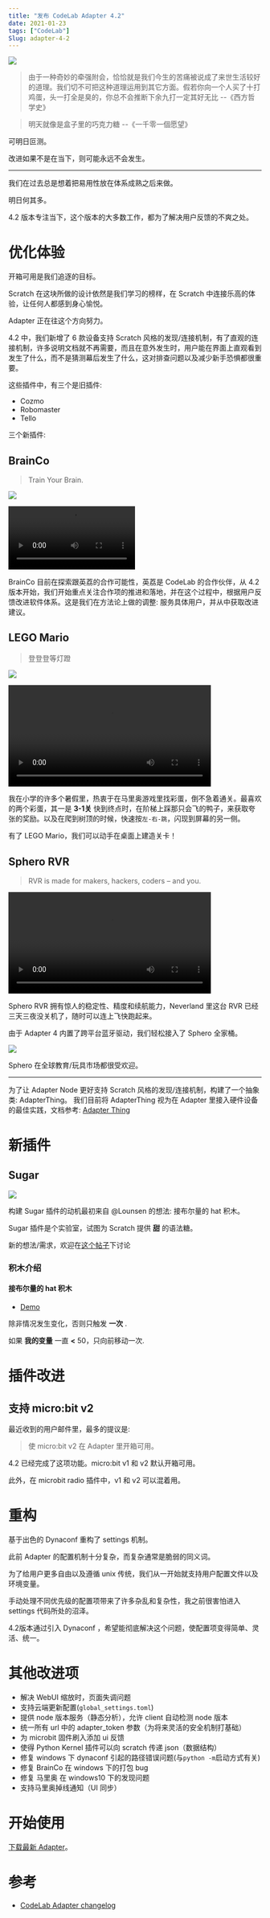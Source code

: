 ```yaml
---
title: "发布 CodeLab Adapter 4.2"
date: 2021-01-23
tags: ["CodeLab"]
Slug: adapter-4-2
---
```


![](https://adapter.codelab.club/img/candy_4_2_bar.jpeg)

> 由于一种奇妙的牵强附会，恰恰就是我们今生的苦痛被说成了来世生活较好的道理。我们切不可把这种道理运用到其它方面。假若你向一个人买了十打鸡蛋，头一打全是臭的，你总不会推断下余九打一定其好无比 --《西方哲学史》

> 明天就像是盒子里的巧克力糖 --《一千零一個愿望》

可明日叵测。

改进如果不是在当下，则可能永远不会发生。

---

我们在过去总是想着把易用性放在体系成熟之后来做。

明日何其多。

4.2 版本专注当下，这个版本的大多数工作，都为了解决用户反馈的不爽之处。

<!--truncate-->

# 优化体验

开箱可用是我们追逐的目标。

Scratch 在这块所做的设计依然是我们学习的榜样，在 Scratch 中连接乐高的体验，让任何人都感到身心愉悦。

Adapter 正在往这个方向努力。

4.2 中，我们新增了 6 款设备支持 Scratch 风格的发现/连接机制，有了直观的连接机制，许多说明文档就不再需要，而且在意外发生时，用户能在界面上直观看到发生了什么，而不是猜测幕后发生了什么，这对排查问题以及减少新手恐惧都很重要。

这些插件中，有三个是旧插件:

-   Cozmo
-   Robomaster
-   Tello

三个新插件:

## BrainCo

> Train Your Brain.

![](https://adapter.codelab.club/img/brainCo.jpeg)

<video width='50%' src="https://adapter.codelab.club/video/brainco_tello.mp4" controls="controls"></video>

BrainCo 目前在探索跟英荔的合作可能性，英荔是 CodeLab 的合作伙伴，从 4.2 版本开始，我们开始重点关注合作项的推进和落地，并在这个过程中，根据用户反馈改进软件体系。这是我们在方法论上做的调整: 服务具体用户，并从中获取改进建议。

## LEGO Mario

> 登登登等灯蹬

![](https://adapter.codelab.club/img/lego_mario_bar.png)

<video width='80%' src="https://adapter.codelab.club/video/legomario.MP4" controls="controls"></video>

我在小学的许多个暑假里，热衷于在马里奥游戏里找彩蛋，倒不急着通关。最喜欢的两个彩蛋，其一是 **3-1关** 快到终点时，在阶梯上踩那只会飞的鸭子，来获取夸张的奖励。以及在爬到树顶的时候，快速按`左-右-跳`，闪现到屏幕的另一侧。

有了 LEGO Mario，我们可以动手在桌面上建造关卡！

## Sphero RVR

> RVR is made for makers, hackers, coders – and you.

<video width='80%' src="https://adapter.codelab.club/video/rvr345345.mp4" controls="controls"></video>

Sphero RVR 拥有惊人的稳定性、精度和续航能力，Neverland 里这台 RVR 已经三天三夜没关机了，随时可以连上飞快跑起来。

由于 Adapter 4 内置了跨平台蓝牙驱动，我们轻松接入了 Sphero 全家桶。

![](https://adapter.codelab.club/img/sphero_all.png)

Sphero 在全球教育/玩具市场都很受欢迎。

---

为了让 Adapter Node 更好支持 Scratch 风格的发现/连接机制，构建了一个抽象类: AdapterThing。 我们目前将 AdapterThing 视为在 Adapter 里接入硬件设备的最佳实践，文档参考: [Adapter Thing](https://adapter.codelab.club/extension_guide/AdapterThing/)

# 新插件
## Sugar

![](https://adapter.codelab.club/img/sugar_bar.jpeg)

构建 Sugar 插件的动机最初来自 @Lounsen 的想法: 接布尔量的 hat 积木。

Sugar 插件是个实验室，试图为 Scratch 提供 **甜** 的语法糖。

新的想法/需求，欢迎在[这个帖子](https://discuss.codelab.club/t/topic/169)下讨论

### 积木介绍

#### 接布尔量的 hat 积木

-   [Demo](https://scratch-beta.codelab.club/?sb3url=https://adapter.codelab.club/sb3/Scratch-when-true.sb3)

除非情况发生变化，否则只触发 **一次** .

如果 **我的变量** 一直 **<** 50，只向前移动一次.

# 插件改进

## 支持 micro:bit v2

最近收到的用户邮件里，最多的提议是:

>  使 micro:bit v2 在 Adapter 里开箱可用。

4.2 已经完成了这项功能。micro:bit v1 和 v2 默认开箱可用。

此外，在 microbit radio 插件中，v1 和 v2 可以混着用。

# 重构

基于出色的 Dynaconf 重构了 settings 机制。 

此前 Adapter 的配置机制十分复杂，而复杂通常是脆弱的同义词。

为了给用户更多自由以及遵循 unix 传统，我们从一开始就支持用户配置文件以及环境变量。

手动处理不同优先级的配置项带来了许多杂乱和复杂性，我之前很害怕进入 settings 代码所处的沼泽。

4.2版本通过引入 Dynaconf ，希望能彻底解决这个问题，使配置项变得简单、灵活、统一。

# 其他改进项

-   解决 WebUI 缩放时，页面失调问题
-   支持云端更新配置(`global_settings.toml`)
-   提供 node 版本服务（静态分析），允许 client 自动检测 node 版本
-   统一所有 url 中的 adapter_token 参数（为将来灵活的安全机制打基础）
-   为 microbit 固件刷入添加 ui 反馈
-   使得 Python Kernel 插件可以向 scratch 传递 json（数据结构）
-   修复 windows 下 dynaconf 引起的路径错误问题(与`python -m`启动方式有关)
-   修复 BrainCo 在 windows 下的打包 bug
-   修复 马里奥 在 windows10 下的发现问题
-   支持马里奥掉线通知（UI 同步）

# 开始使用

[下载最新 Adapter](https://adapter.codelab.club/get_start/gs_install/?version=latest)。

# 参考

-   [CodeLab Adapter changelog](https://adapter.codelab.club/changelog/)